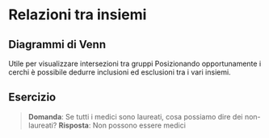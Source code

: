 # Relazioni tra insiemi

## Diagrammi di Venn
Utile per visualizzare intersezioni tra gruppi
Posizionando opportunamente i cerchi è possibile dedurre inclusioni ed esclusioni tra i vari insiemi.

## Esercizio
> **Domanda**: Se tutti i medici sono laureati, cosa possiamo dire dei non-laureati?
> **Risposta**: Non possono essere medici
